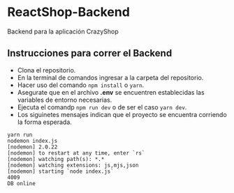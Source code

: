 # ReactShop-Backend
Backend para la aplicación CrazyShop

## Instrucciones para correr el Backend 
- Clona el repositorio. 
- En la terminal de comandos ingresar a la carpeta del repositorio.
- Hacer uso del comando `npm install` o `yarn`.
- Asegurate que en el archivo **.env** se encuentren establecidas las variables de entorno necesarias.
- Ejecuta el comandp `npm run dev` o de ser el caso `yarn dev`.
- Los siguinetes mensajes indican que el proyecto se encuentra corriendo la forma esperada.

```
yarn run 
nodemon index.js
[nodemon] 2.0.22
[nodemon] to restart at any time, enter `rs`
[nodemon] watching path(s): *.*
[nodemon] watching extensions: js,mjs,json
[nodemon] starting `node index.js`
4009
DB online

```
